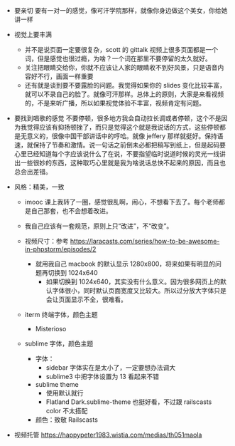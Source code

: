 - 要亲切
  要有一对一的感觉，像可汗学院那样，就像你身边做这个美女，你给她讲一样

- 视觉上要丰满
  - 并不是说页面一定要很复杂，scott 的 gittalk 视频上很多页面都是一个词，但是感觉也很过瘾，为啥？一个词在那里不要停留的太久就好。
  - 关注把眼睛交给你，你就不应该让人家的眼睛收不到好风景，只是语音内容好不行，画面一样重要
  - 还有就是谈到要不要露脸的问题。我觉得如果你的 slides 变化比较丰富，就可以不录自己的脸了。就像可汗那样。总体上的原则，大家是来看视频的，不是来听广播，所以如果视觉体验不丰富，视频肯定有问题。

- 要找到唱歌的感觉
  不要停顿，很多地方我会自动拉长调或者停顿，这个不是因为我觉得应该有抑扬顿挫了，而只是觉得这个就是我说话的方式，这些停顿都是无意义的，很像中国干部讲话中的哼哈。就像 jeffery 那样就挺好。保持语速，就保持了节奏和激情。说一句话之前倒未必都把稿写到纸上，但是起码要心里已经知道每个字应该说什么了在说，不要指望临时说道时候的灵光一线讲出一些很妙的东西，这种取巧心里就是我为啥说话总快不起来的原因，而且也总会出差错。

- 风格：精美，一致
  - imooc 课上我转了一圈，感觉很乱啊，闹心，不想看下去了。每个老师都是自己那套，也不会想着改进。
  - 我自己应该有一套规范，原则上只“改进”，不“改变”。
  - 视频尺寸：参考
    <https://laracasts.com/series/how-to-be-awesome-in-phpstorm/episodes/2>
    - 就用我自己 macbook 的默认显示 1280x800，将来如果有明显的问题再切换到 1024x640
      - 如果切换到
        1024x640，其实没有什么意义。因为很多网页上的默认字体很小，同时默认页面宽度又比较大。所以过分放大字体只是会让页面显示不全，很难看。

  - iterm 终端字体，颜色主题
    - Misterioso
  - sublime 字体，颜色主题
    - 字体：
      - sidebar 字体实在是太小了，一定要想办法调大
      - sublime3 中把字体设置为 13 看起来不错
    - sublime theme
      - 使用默认就行
      - Flatland Dark.sublime-theme 也挺好看，不过跟 railscasts color 不太搭配
    - 颜色：致敬 Railscasts
- 视频托管
  https://happypeter1983.wistia.com/medias/th051maola
